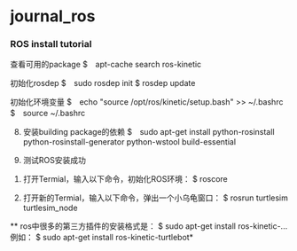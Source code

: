 # journal_ros

### ROS install tutorial ###
查看可用的package
$　apt-cache search ros-kinetic

初始化rosdep
$　sudo rosdep init 
$ rosdep update 

初始化环境变量
$　echo "source /opt/ros/kinetic/setup.bash" >> ~/.bashrc
$　source ~/.bashrc

8. 安装building package的依赖
$　sudo apt-get install python-rosinstall python-rosinstall-generator python-wstool build-essential 

9. 测试ROS安装成功
1) 打开Termial，输入以下命令，初始化ROS环境：
$ roscore 

2) 打开新的Termial，输入以下命令，弹出一个小乌龟窗口：
$ rosrun turtlesim turtlesim_node 

** ros中很多的第三方插件的安装格式是：
$ sudo apt-get install ros-kinetic-...
例如：
$ sudo apt-get install ros-kinetic-turtlebot*
